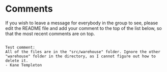 # Comments

If you wish to leave a message for everybody in the group to see, please edit the README file and add your comment to the top of the list below, so that the most recent comments are on top.

~~~~~~~~~~~~

Test comment:
All of the files are in the "src/warehouse" folder. Ignore the other "warehouse" folder in the directory, as I cannot figure out how to delete it.
- Kane Templeton
